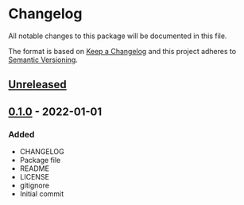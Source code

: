 # Changelog
All notable changes to this package will be documented in this file.

The format is based on [Keep a Changelog](http://keepachangelog.com/en/1.0.0/)
and this project adheres to [Semantic Versioning](http://semver.org/spec/v2.0.0.html).

## [Unreleased]

## [0.1.0] - 2022-01-01
### Added
- CHANGELOG
- Package file
- README
- LICENSE
- gitignore
- Initial commit

[Unreleased]: https://github.com/HyagoOliveira/Async-IO/compare/0.1.0...main
[0.1.0]: https://github.com/HyagoOliveira/Async-IO/tree/0.1.0/
